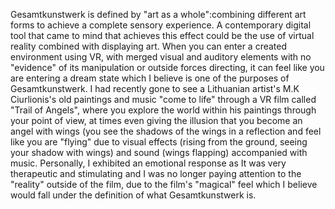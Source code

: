 Gesamtkunstwerk is defined by "art as a whole":combining different art forms to achieve a complete sensory experience. A contemporary digital tool that came to mind that achieves this effect could be the use of virtual reality combined with displaying art. When you can enter a created environment using VR, with merged visual and auditory elements with no "evidence" of its manipulation or outside forces directing, it can feel like you are entering a dream state which I believe is one of the purposes of Gesamtkunstwerk. I had recently gone to see a Lithuanian artist's M.K Ciurlionis's old paintings and music "come to life" through a VR film called "Trail of Angels", where you explore the world within his paintings through your point of view, at times even giving the illusion that you become an angel with wings (you see the shadows of the wings in a reflection and feel like you are "flying" due to visual effects (rising from the ground, seeing your shadow with wings) and sound (wings flapping) accompanied with music. Personally, I exhibited an emotional response as It was very therapeutic and stimulating and I was no longer paying attention to the "reality" outside of the film, due to the film's "magical" feel which I believe would fall under the definition of what Gesamtkunstwerk is.



<!-- <p>![ascii-text-art](https://github.com/janickite/idea-120-responses.md/assets/155846772/c329ba99-6948-4f83-8a77-ee730e032941)</p> -->
